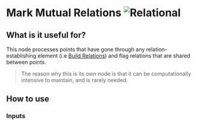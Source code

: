 # Mark Mutual Relations ![Relational](https://img.shields.io/badge/Relational-306fd6)

## What is it useful for?
This node processes points that have gone through any relation-establishing element (i.e [Build Relations](PCGExBuildRelations.md)) and flag relations that are shared between points.  

> The reason why this is its own node is that it can be computationally intensive to maintain, and is rarely needed. 

## How to use
### Inputs